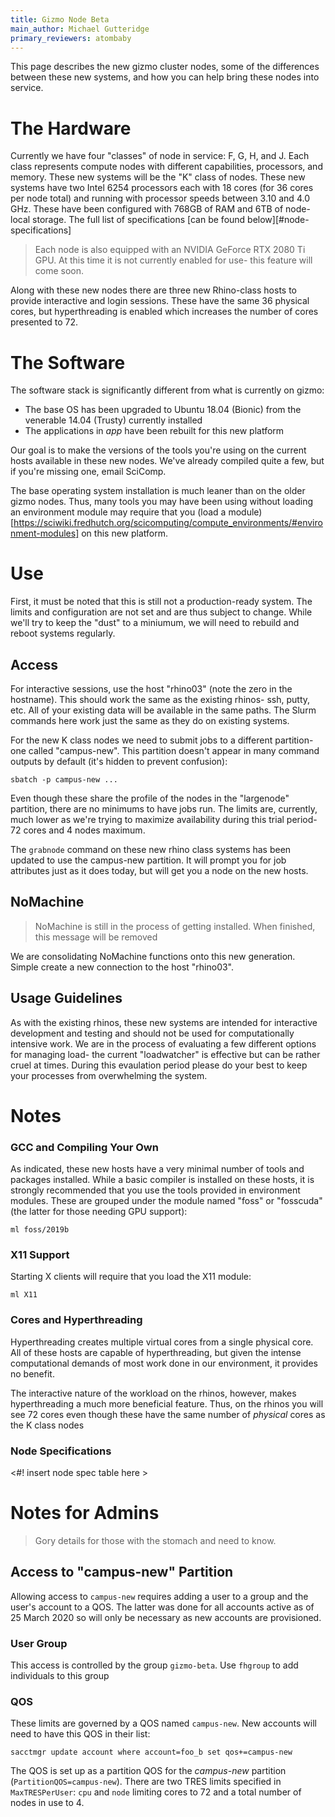 ```yaml
---
title: Gizmo Node Beta
main_author: Michael Gutteridge
primary_reviewers: atombaby
---
```


This page describes the new gizmo cluster nodes, some of the differences
between these new systems, and how you can help bring these nodes into service.

# The Hardware

Currently we have four "classes" of node in service: F, G, H, and J. Each class represents compute nodes with different capabilities, processors, and memory.
These new systems will be the "K" class of nodes.  These new systems have two
Intel 6254 processors each with 18 cores (for 36 cores per node total) and
running with processor speeds between 3.10 and 4.0 GHz.  These have been
configured with 768GB of RAM and 6TB of node-local storage. The full  list of
specifications [can be found below][#node-specifications]

> Each node is also equipped with an NVIDIA GeForce RTX 2080 Ti GPU.  At this
> time it is not currently enabled for use- this feature will come soon.

Along with these new nodes there are three new Rhino-class hosts to provide
interactive and login sessions. These have the same 36 physical cores, but
hyperthreading is enabled which increases the number of cores presented to 72.

# The Software

The software stack is significantly different from what is currently on gizmo:

 - The base OS has been upgraded to Ubuntu 18.04 (Bionic) from the
   venerable 14.04 (Trusty) currently installed
 - The applications in _app_ have been rebuilt for this new platform

Our goal is to make the versions of the tools you're using on the current hosts
available in these new nodes.  We've already compiled quite a few, but if
you're missing one, email SciComp.

The base operating system installation is much leaner than on the older gizmo
nodes.  Thus, many tools you may have been using without loading an environment
module may require that you (load a module)[https://sciwiki.fredhutch.org/scicomputing/compute_environments/#environment-modules] on this new platform.

# Use

First, it must be noted that this is still not a production-ready system.  The
limits and configuration are not set and are thus subject to change.  While
we'll try to keep the "dust" to a miniumum, we will need to rebuild and reboot
systems regularly.

## Access

For interactive sessions, use the host "rhino03" (note the zero in the
hostname).  This should work the same as the existing rhinos- ssh, putty, etc.
All of your existing data will be available in the same paths.  The Slurm
commands here work just the same as they do on existing systems.

For the new K class nodes we need to submit jobs to a different partition- one called "campus-new".  This partition doesn't appear in many command outputs by default (it's hidden to prevent confusion):

    sbatch -p campus-new ...

Even though these share the profile of the nodes in the "largenode" partition,
there are no minimums to have jobs run.  The limits are, currently, much lower
as we're trying to maximize availability during this trial period- 72 cores and
4 nodes maximum.

The `grabnode` command on these new rhino class systems has been updated to use
the campus-new partition.  It will prompt you for job attributes just as it
does today, but will get you a node on the new hosts.

## NoMachine

> NoMachine is still in the process of getting installed.  When finished, this
> message will be removed

We are consolidating NoMachine functions onto this new generation.  Simple create a new connection to the host "rhino03".

## Usage Guidelines

As with the existing rhinos, these new systems are intended for interactive
development and testing and should not be used for computationally intensive
work.  We are in the process of evaluating a few different options for managing
load- the current "loadwatcher" is effective but can be rather cruel at times.
During this evaulation period please do your best to keep your processes from
overwhelming the system.

# Notes

### <a name="local-gcc"></a>GCC and Compiling Your Own

As indicated, these new hosts have a very minimal number of tools and packages
installed.  While a basic compiler is installed on these hosts, it is strongly
recommended that you use the tools provided in environment modules.  These are
grouped under the module named "foss" or "fosscuda" (the latter for those
needing GPU support):

    ml foss/2019b

### <a name="x11-support"></a>X11 Support

Starting X clients will require that you load the X11 module:

    ml X11

### <a name="cores-hyperthreading"></a> Cores and Hyperthreading

Hyperthreading creates multiple virtual cores from a single physical core.  All
of these hosts are capable of hyperthreading, but given the intense
computational demands of most work done in our environment, it provides no
benefit.

The interactive nature of the workload on the rhinos, however, makes
hyperthreading a much more beneficial feature.  Thus, on the rhinos you will
see 72 cores even though these have the same number of _physical_ cores as the
K class nodes

### <a name="node-specifications"></a> Node Specifications

<#! insert node spec table here >

# Notes for Admins

> Gory details for those with the stomach and need to know.

## Access to "campus-new" Partition

Allowing access to `campus-new` requires adding a user to a group and the
user's account to a QOS.  The latter was done for all accounts active as of 25
March 2020 so will only be necessary as new accounts are provisioned.

### User Group

This access is controlled by the group `gizmo-beta`.  Use `fhgroup` to add
individuals to this group

### QOS

These limits are governed by a QOS named `campus-new`.  New accounts will need to have this QOS in their list:

    sacctmgr update account where account=foo_b set qos+=campus-new

The QOS is set up as a partition QOS for the _campus-new_ partition
(`PartitionQOS=campus-new`).  There are two TRES limits specified in
`MaxTRESPerUser`: `cpu` and `node` limiting cores to 72 and a total number of
nodes in use to 4.
